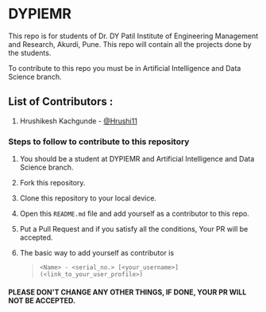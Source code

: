 # DYPIEMR
This repo is for students of Dr. DY Patil Institute of Engineering Management and Research, Akurdi, Pune.
This repo will contain all the projects done by the students.

To contribute to this repo you must be in Artificial Intelligence and Data Science branch.

## List of Contributors : <br>
1. Hrushikesh Kachgunde - [@Hrushi11](https://github.com/Hrushi11)

### Steps to follow to contribute to this repository

1. You should be a student at DYPIEMR and Artificial Intelligence and Data Science branch.

2. Fork this repository.

3. Clone this repository to your local device.

4. Open this `README.md` file and add yourself as a contributor to this repo.

5. Put a Pull Request and if you satisfy all the conditions, Your PR will be accepted.

6. The basic way to add yourself as contributor is 
   > `<Name> - <serial_no.> [<your_username>](<link_to_your_user_profile>)`
   
#### PLEASE DON'T CHANGE ANY OTHER THINGS, IF DONE, YOUR PR WILL NOT BE ACCEPTED.
